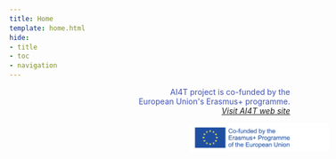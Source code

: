 ```yaml
---
title: Home
template: home.html
hide:
- title
- toc
- navigation
---
```


<p style="text-align:right; color: #4051b5;">AI4T project is co-funded by the <br/>European Union's Erasmus+ programme.<br/> <a href="https://www.ai4t.eu/" target="_blank"><em>Visit AI4T web site</em></a> </p>
<p style="text-align:right;"><img src="assets/logoerasmusright_en_0.jpeg" alt="Logo Erasmus+" width="250" style="margin-right: -70px"></p>

